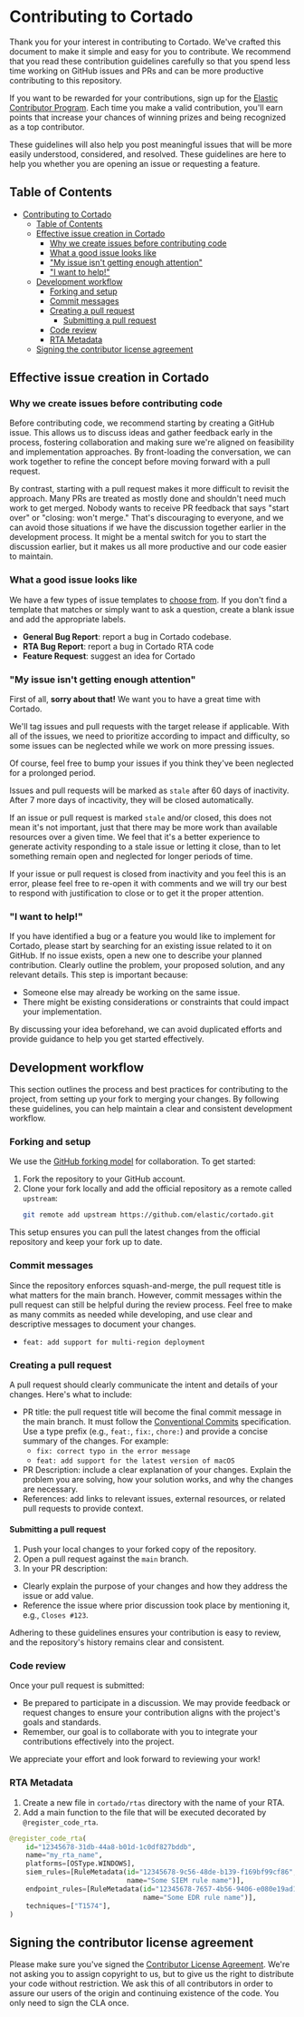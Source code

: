 # Contributing to Cortado

Thank you for your interest in contributing to Cortado. We've crafted this document to make it simple and easy for you
to contribute. We recommend that you read these contribution guidelines carefully so that you spend less time working on
GitHub issues and PRs and can be more productive contributing to this repository.

If you want to be rewarded for your contributions, sign up for the [Elastic Contributor
Program](https://www.elastic.co/community/contributor). Each time you make a valid contribution, you'll earn points that
increase your chances of winning prizes and being recognized as a top contributor.

These guidelines will also help you post meaningful issues that will be more easily understood, considered, and
resolved. These guidelines are here to help you whether you are opening an issue or requesting a feature.

## Table of Contents

- [Contributing to Cortado](#contributing-to-cortado)
  - [Table of Contents](#table-of-contents)
  - [Effective issue creation in Cortado](#effective-issue-creation-in-cortado)
    - [Why we create issues before contributing code](#why-we-create-issues-before-contributing-code)
    - [What a good issue looks like](#what-a-good-issue-looks-like)
    - ["My issue isn't getting enough attention"](#my-issue-isnt-getting-enough-attention)
    - ["I want to help!"](#i-want-to-help)
  - [Development workflow](#development-workflow)
    - [Forking and setup](#forking-and-setup)
    - [Commit messages](#commit-messages)
    - [Creating a pull request](#creating-a-pull-request)
      - [Submitting a pull request](#submitting-a-pull-request)
    - [Code review](#code-review)
    - [RTA Metadata](#rta-metadata)
  - [Signing the contributor license agreement](#signing-the-contributor-license-agreement)

## Effective issue creation in Cortado

### Why we create issues before contributing code

Before contributing code, we recommend starting by creating a GitHub issue. This allows us to discuss ideas and gather
feedback early in the process, fostering collaboration and making sure we're aligned on feasibility and implementation
approaches. By front-loading the conversation, we can work together to refine the concept before moving forward with a
pull request.

By contrast, starting with a pull request makes it more difficult to revisit the approach. Many PRs are treated as
mostly done and shouldn't need much work to get merged. Nobody wants to receive PR feedback that says "start over" or
"closing: won't merge." That's discouraging to everyone, and we can avoid those situations if we have the discussion
together earlier in the development process. It might be a mental switch for you to start the discussion earlier, but it
makes us all more productive and our code easier to maintain.

### What a good issue looks like

We have a few types of issue templates to [choose from](https://github.com/elastic/cortado/issues/new/choose). If you
don't find a template that matches or simply want to ask a question, create a blank issue and add the appropriate
labels.

* **General Bug Report**: report a bug in Cortado codebase.
* **RTA Bug Report**: report a bug in Cortado RTA code
* **Feature Request**: suggest an idea for Cortado

### "My issue isn't getting enough attention"

First of all, **sorry about that!** We want you to have a great time with Cortado.

We'll tag issues and pull requests with the target release if applicable. With all of the issues, we need to prioritize
according to impact and difficulty, so some issues can be neglected while we work on more pressing issues.

Of course, feel free to bump your issues if you think they've been neglected for a prolonged period.

Issues and pull requests will be marked as `stale` after 60 days of inactivity. After 7 more days of incactivity, they
will be closed automatically.

If an issue or pull request is marked `stale` and/or closed, this does not mean it's not important, just that there may
be more work than available resources over a given time. We feel that it's a better experience to generate activity
responding to a stale issue or letting it close, than to let something remain open and neglected for longer periods of
time.

If your issue or pull request is closed from inactivity and you feel this is an error, please feel free to re-open it
with comments and we will try our best to respond with justification to close or to get it the proper attention.

### "I want to help!"

If you have identified a bug or a feature you would like to implement for Cortado, please start by searching for an
existing issue related to it on GitHub. If no issue exists, open a new one to describe your planned contribution.
Clearly outline the problem, your proposed solution, and any relevant details. This step is important because:

- Someone else may already be working on the same issue.
- There might be existing considerations or constraints that could impact your implementation.

By discussing your idea beforehand, we can avoid duplicated efforts and provide guidance to help you get started
effectively.

## Development workflow

This section outlines the process and best practices for contributing to the project, from setting up your fork to
merging your changes. By following these guidelines, you can help maintain a clear and consistent development workflow.

### Forking and setup

We use the [GitHub forking model](https://help.github.com/articles/fork-a-repo/) for collaboration. To get started:

1. Fork the repository to your GitHub account.
2. Clone your fork locally and add the official repository as a remote called `upstream`:
   ```bash
   git remote add upstream https://github.com/elastic/cortado.git
   ```

This setup ensures you can pull the latest changes from the official repository and keep your fork up to date.

### Commit messages

Since the repository enforces squash-and-merge, the pull request title is what matters for the main branch. However,
commit messages within the pull request can still be helpful during the review process. Feel free to make as many
commits as needed while developing, and use clear and descriptive messages to document your changes.
- `feat: add support for multi-region deployment`

### Creating a pull request

A pull request should clearly communicate the intent and details of your changes. Here's what to include:

- PR title: the pull request title will become the final commit message in the main branch. It must follow the
  [Conventional Commits](https://www.conventionalcommits.org) specification. Use a type prefix (e.g., `feat:`, `fix:`,
  `chore:`) and provide a concise summary of the changes. For example:
  - `fix: correct typo in the error message`
  - `feat: add support for the latest version of macOS`
- PR Description: include a clear explanation of your changes. Explain the problem you are solving, how your solution
  works, and why the changes are necessary.
- References: add links to relevant issues, external resources, or related pull requests to provide context.

#### Submitting a pull request

1. Push your local changes to your forked copy of the repository.
2. Open a pull request against the `main` branch.
3. In your PR description:
 - Clearly explain the purpose of your changes and how they address the issue or add value.
 - Reference the issue where prior discussion took place by mentioning it, e.g., `Closes #123`.

Adhering to these guidelines ensures your contribution is easy to review, and the repository's history remains clear and
consistent.

### Code review

Once your pull request is submitted:
- Be prepared to participate in a discussion. We may provide feedback or request changes to ensure your contribution
  aligns with the project's goals and standards.
- Remember, our goal is to collaborate with you to integrate your contributions effectively into the project.

We appreciate your effort and look forward to reviewing your work!

### RTA Metadata

1. Create a new file in `cortado/rtas` directory with the name of your RTA.
2. Add a main function to the file that will be executed decorated by `@register_code_rta`.

```python
@register_code_rta(
    id="12345678-31db-44a8-b01d-1c0df827bddb",                               # <-- UUID
    name="my_rta_name",                                                      # <-- RTA name
    platforms=[OSType.WINDOWS],                                              # <-- OS type
    siem_rules=[RuleMetadata(id="12345678-9c56-48de-b139-f169bf99cf86",      # <-- SIEM rule metadata from detection-rules
                             name="Some SIEM rule name")],
    endpoint_rules=[RuleMetadata(id="12345678-7657-4b56-9406-e080e19ad159",  # <-- Endpoint rule metadata from detection-rules
                                 name="Some EDR rule name")],
    techniques=["T1574"],                                                    # <-- MITRE ATT&CK techniques
)
```

## Signing the contributor license agreement

Please make sure you've signed the [Contributor License Agreement](http://www.elastic.co/contributor-agreement/). We're
not asking you to assign copyright to us, but to give us the right to distribute your code without restriction. We ask
this of all contributors in order to assure our users of the origin and continuing existence of the code. You only need
to sign the CLA once.

